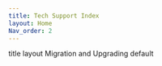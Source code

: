 ```yaml
---
title: Tech Support Index
layout: Home
Nav_order: 2
---
```


title	layout
Migration and Upgrading
default

